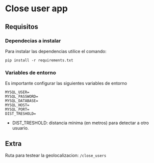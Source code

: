 # Close user app

## Requisitos

### Dependecias a instalar

Para instalar las dependencias utilice el comando: 

`pip install -r requirements.txt`

### Variables de entorno

Es importante configurar las siguientes variables de entorno

```
MYSQL_USER=
MYSQL_PASSWORD=
MYSQL_DATABASE=
MYSQL_HOST=
MYSQL_PORT=
DIST_TRESHOLD=
```

* DIST_TRESHOLD: distancia mínima (en metros) para detectar a otro usuario.

## Extra

Ruta para testear la geolocalizacion: `/close_users`